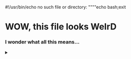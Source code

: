 #!/usr/bin/echo no such file or directory:
""""echo bash;exit
<!DOCTYPE html>
<html>

<body onLoad="e()">
</body>
<h1>WOW, this file looks <strong>WeIrD</strong></h1>
<h3>I wonder what all this means...</h3>

<details>
    <summary></summary>
    <p>
        <script>function e() { document.write("html"); }</script>
    </p>
</details>


</html>
<!-- 
"""
print("python")